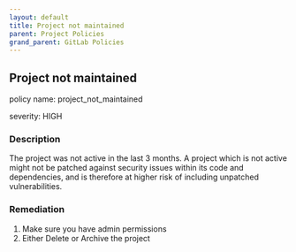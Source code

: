 ```yaml
---
layout: default
title: Project not maintained
parent: Project Policies
grand_parent: GitLab Policies
---
```



## Project not maintained
policy name: project_not_maintained

severity: HIGH

### Description
The project was not active in the last 3 months. A project which is not active might not be patched against security issues within its code and dependencies, and is therefore at higher risk of including unpatched vulnerabilities.


### Remediation
1. Make sure you have admin permissions
2. Either Delete or Archive the project




